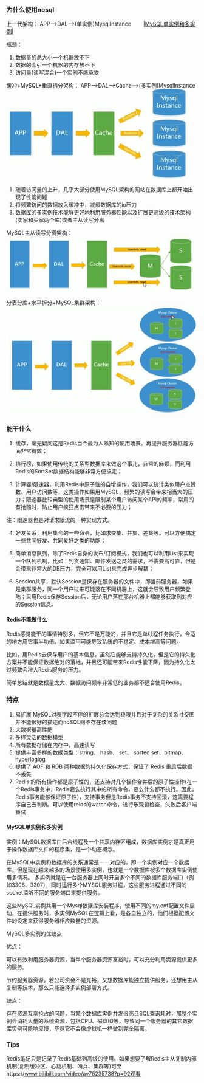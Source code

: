 ### 为什么使用nosql

上一代架构：
APP-->DAL-->(单实例)MysqlInstance  &emsp;&emsp;|<a href='#one'>MySQL单实例和多实例</a>|

瓶颈：
1. 数据量的总大小一个机器放不下
2. 数据的索引一个机器的内存放不下
3. 访问量(读写混合)一个实例不能承受

缓冲+MySQL+垂直拆分架构：
APP-->DAL-->Cache-->(多实例)MysqlInstance
![丢失](../Redis/资料/缓冲+MySQL+垂直拆分.jpg "计算机硬件结构图")
1. 随着访问量的上升，几乎大部分使用MySQL架构的网站在数据库上都开始出现了性能问题
2. 将频繁访问的数据放入缓冲中，减缓数据库的io压力
3. 数据库的多实例技术能够更好地利用服务器性能以及扩展更高级的技术架构(卖家和买家两个库)或者主从读写分离

MySQL主从读写分离架构：
![丢失](../Redis/资料/主从读写分离.jpg "主从读写分离")


分表分库+水平拆分+MySQL集群架构：
![丢失](../Redis/资料/分表分库+水平拆分+MySQL集群.jpg "分表分库+水平拆分+MySQL集群")


### 能干什么
1. 缓存，毫无疑问这是Redis当今最为人熟知的使用场景。再提升服务器性能方面非常有效；

2. 排行榜，如果使用传统的关系型数据库来做这个事儿，非常的麻烦，而利用Redis的SortSet数据结构能够非常方便搞定；

3. 计算器/限速器，利用Redis中原子性的自增操作，我们可以统计类似用户点赞数、用户访问数等，这类操作如果用MySQL，频繁的读写会带来相当大的压力；限速器比较典型的使用场景是限制某个用户访问某个API的频率，常用的有抢购时，防止用户疯狂点击带来不必要的压力；

注：限速器也是对请求限流的一种实现方式。

4. 好友关系，利用集合的一些命令，比如求交集、并集、差集等。可以方便搞定一些共同好友、共同爱好之类的功能；

5. 简单消息队列，除了Redis自身的发布/订阅模式，我们也可以利用List来实现一个队列机制，比如：到货通知、邮件发送之类的需求，不需要高可靠，但是会带来非常大的DB压力，完全可以用List来完成异步解耦；

6. Session共享，默认Session是保存在服务器的文件中，即当前服务器，如果是集群服务，同一个用户过来可能落在不同机器上，这就会导致用户频繁登陆；采用Redis保存Session后，无论用户落在那台机器上都能够获取到对应的Session信息。

#### Redis不能做什么
Redis感觉能干的事情特别多，但它不是万能的，并且它是单线程任务执行，合适的地方用它事半功倍。如果滥用可能导致系统的不稳定、成本增高等问题。

比如，用Redis去保存用户的基本信息，虽然它能够支持持久化，但是它的持久化方案并不能保证数据绝对的落地，并且还可能带来Redis性能下降，因为持久化太过频繁会增大Redis服务的压力。

简单总结就是数据量太大、数据访问频率非常低的业务都不适合使用Redis。


### 特点
1. 易扩展
MySQL对表字段不停的扩展总会达到极限并且对于复杂的关系社交图并不能很好的描述而noSQL则不存在该问题
2. 大数据量高性能
3. 多样灵活的数据模型
4. 所有数据存储在内存中，高速读写
5. 提供丰富多样的数据类型：string、 hash、 set、 sorted set、bitmap、hyperloglog
6. 提供了 AOF 和 RDB 两种数据的持久化保存方式，保证了 Redis 重启后数据不丢失
7. Redis 的所有操作都是原子性的，还支持对几个操作合并后的原子性操作(在一个Redis事务中，Redis要么执行其中的所有命令，要么什么都不执行。因此，Redis事务能够保证原子性)，支持事务但是Redis事务不支持回滚，这需要程序自己去判断。可以使用reids的watch命令，进行乐观锁检查，失败后客户端重试



#### MySQL单实例和多实例<a hide='true' id='one'></a>
实例：MySQL数据库由后台线程及一个共享内存区组成，数据库实例才是真正用于操作数据库文件的程序集，是一个动态概念。

在MySQL中实例和数据库的关系通常是一一对应的，即一个实例对应一个数据库，但是现在越来越多的场景使用多实例，也就是一个数据库被多个数据库实例使用多情况。
多实例就是在一台服务器上同时开启多个不同的数据库服务端口（例如3306、3307），同时运行多个MYSQL服务进程，这些服务进程通过不同的socket监听不同的服务端口来提供服务。

这些MySQL实例共用一个Mysql数据库安装程序，使用不同的my.cnf配置文件启动，在提供服务时，多实例MySQL在逻辑上看，是各自独立的，他们根据配置文件的设定来获得服务器相应数量的资源。

MySQL多实例的优缺点

优点：

可以有效利用服务器资源，当单个服务器资源富裕时，可以充分利用资源提供更多的服务。

节约服务器资源，若公司资金不是充裕，又想数据库能独立提供服务，还想用主从复制等技术，那么只能选择多实例部署方式。

缺点：

存在资源互享抢占的问题，当某个数据库实例并发很高且SQL查询耗时，那整个实例会消耗大量的系统资源，包括CPU、磁盘IO等，导致同一个服务器的其它数据库实例可能响应慢，毕竟它不会像虚拟机一样做到完全隔离。


### Tips

Redis笔记只是记录了Redis基础到高级的使用。如果想要了解Redis主从复制内部机制(复制缓冲区、心跳机制、哨兵、集群等)可至https://www.bilibili.com/video/av76235738?p=92观看
